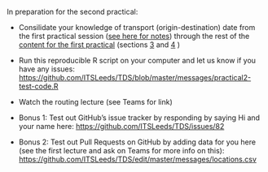 
In preparation for the second practical:

-   Consilidate your knowledge of transport (origin-destination) date
    from the first practical session ([see here for
    notes](https://github.com/ITSLeeds/TDS/blob/master/messages/practical1-notes.R))
    through the rest of the [content for the first
    practical](https://github.com/ITSLeeds/TDS/blob/master/practicals/2-software.md)
    (sections
    [3](https://github.com/ITSLeeds/TDS/blob/master/practicals/2-software.md#3-processing-origin-destination-data-in-bristol)
    and
    [4](https://github.com/ITSLeeds/TDS/blob/master/practicals/2-software.md#4-processing-medium-sized-data-and-basic-visualisation)
    )

-   Run this reproducible R script on your computer and let us know if
    you have any issues:
    <https://github.com/ITSLeeds/TDS/blob/master/messages/practical2-test-code.R>

-   Watch the routing lecture (see Teams for link)

-   Bonus 1: Test out GitHub’s issue tracker by responding by saying Hi
    and your name here: <https://github.com/ITSLeeds/TDS/issues/82>

-   Bonus 2: Test out Pull Requests on GitHub by adding data for you
    here (see the first lecture and ask on Teams for more info on this):
    <https://github.com/ITSLeeds/TDS/edit/master/messages/locations.csv>
